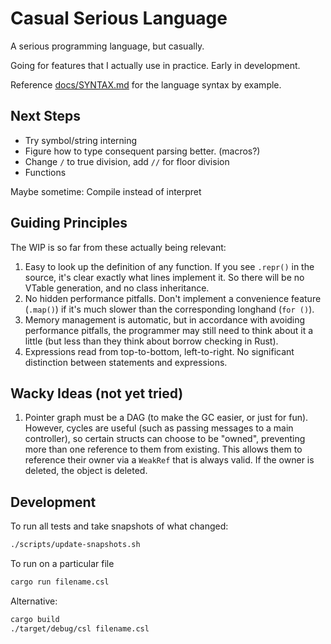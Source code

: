 # Casual Serious Language

A serious programming language, but casually.

Going for features that I actually use in practice. Early in development.

Reference [docs/SYNTAX.md](/docs/SYNTAX.md) for the language syntax by example.

## Next Steps

- Try symbol/string interning
- Figure how to type consequent parsing better. (macros?)
- Change `/` to true division, add `//` for floor division
- Functions

Maybe sometime: Compile instead of interpret

## Guiding Principles

The WIP is so far from these actually being relevant:

1. Easy to look up the definition of any function. If you see `.repr()` in the source, it's clear exactly what lines implement it. So there will be no VTable generation, and no class inheritance.
2. No hidden performance pitfalls. Don't implement a convenience feature (`.map()`) if it's much slower than the corresponding longhand (`for ()`).
3. Memory management is automatic, but in accordance with avoiding performance pitfalls, the programmer may still need to think about it a little (but less than they think about borrow checking in Rust).
4. Expressions read from top-to-bottom, left-to-right. No significant distinction between statements and expressions.

## Wacky Ideas (not yet tried)

1. Pointer graph must be a DAG (to make the GC easier, or just for fun). However, cycles are useful (such as passing messages to a main controller), so certain structs can choose to be "owned", preventing more than one reference to them from existing. This allows them to reference their owner via a `WeakRef` that is always valid. If the owner is deleted, the object is deleted.

## Development

To run all tests and take snapshots of what changed:

```sh
./scripts/update-snapshots.sh
```

To run on a particular file

```sh
cargo run filename.csl
```

Alternative:

```sh
cargo build
./target/debug/csl filename.csl
```
